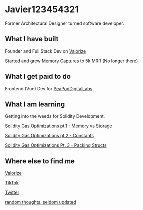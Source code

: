 # Javier123454321

Former Architectural Designer turned software developer.

## What I have built

Founder and Full Stack Dev on [Valorize](https://valorize.app)
 
Started and grew [Memory Captures](https://www.memorycaptures.com) to 5k MRR (No longer there)

## What I get paid to do

Frontend (Vue) Dev for [PeaPodDigitalLabs](https://peapoddigitallabs.com)


## What I am learning

Getting into the weeds for Solidity Development.

[Solidity Gas Optimizations pt.1 - Memory vs Storage](https://dev.to/javier123454321/solidity-gas-optimization-pt1-4271) 

[Solidity Gas Optimizations pt.2 - Constants](https://dev.to/javier123454321/solidity-gas-optimizations-pt-2-constants-570d)

[Solidity Gas Optimizations Pt. 3 - Packing Structs](https://dev.to/javier123454321/solidity-gas-optimizations-pt-3-packing-structs-23f4)

## Where else to find me
[Valorize](https://valorize.app/javi)

[TikTok](https://www.tiktok.com/@valorize.javi)

[Twitter](https://twitter.com/javier123454321)

[random thoughts, seldom updated](graspingdesign.wordpress.com)
